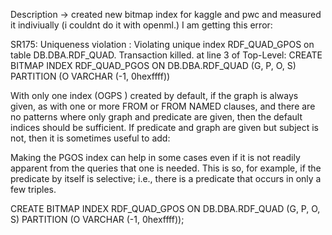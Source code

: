 Description -> created new bitmap index for kaggle and pwc and measured it indiviually
(i couldnt do it with openml.)
I am getting this error: 

SR175: Uniqueness violation : Violating unique index RDF_QUAD_GPOS on table DB.DBA.RDF_QUAD. Transaction killed.
at line 3 of Top-Level:
CREATE BITMAP INDEX RDF_QUAD_PGOS ON DB.DBA.RDF_QUAD (G, P, O, S) PARTITION (O VARCHAR (-1, 0hexffff))




With only one index (OGPS ) created by default, if the graph is always given, as with one or more FROM or FROM NAMED clauses, and there are no patterns where only graph and predicate are given, then the default indices should be sufficient. If predicate and graph are given but subject is not, then it is sometimes useful to add:

Making the PGOS index can help in some cases even if it is not readily apparent from the queries that one is needed. This is so, for example, if the predicate by itself is selective; i.e., there is a predicate that occurs in only a few triples.

CREATE BITMAP INDEX RDF_QUAD_GPOS
  ON DB.DBA.RDF_QUAD (G, P, O, S) 
  PARTITION (O VARCHAR (-1, 0hexffff));
  


 